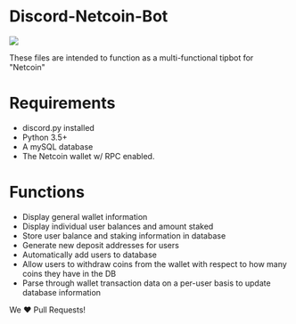 # Discord-Netcoin-Bot
[<img src="https://discordapp.com/api/guilds/219586006335225856/widget.png?style=shield">](https://discord.me/netcoin)

These files are intended to function as a multi-functional tipbot for "Netcoin"

# Requirements
* discord.py installed
* Python 3.5+
* A mySQL database
* The Netcoin wallet w/ RPC enabled.

# Functions
* Display general wallet information
* Display individual user balances and amount staked
* Store user balance and staking information in database
* Generate new deposit addresses for users
* Automatically add users to database
* Allow users to withdraw coins from the wallet with respect to how many coins they have in the DB
* Parse through wallet transaction data on a per-user basis to update database information

We ❤️ Pull Requests!
